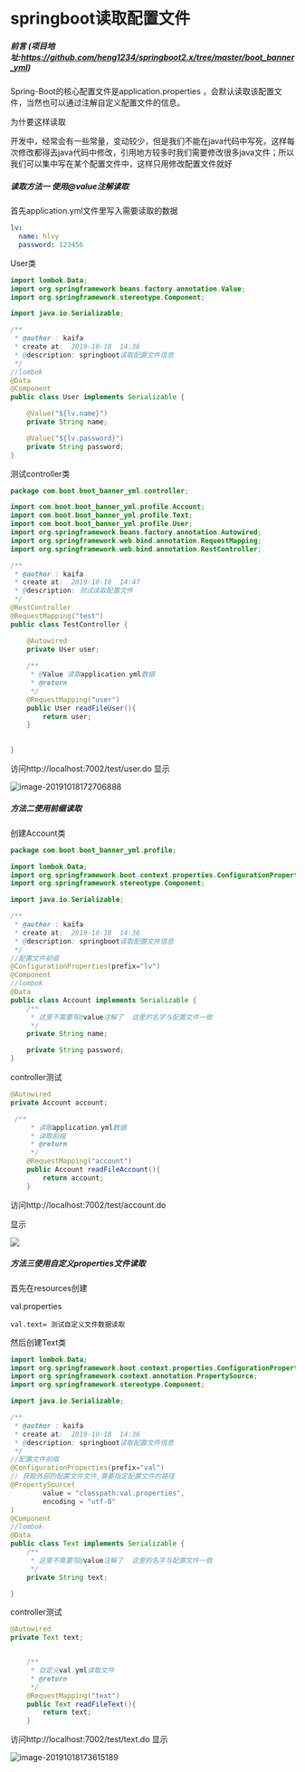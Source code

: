 # springboot读取配置文件

##### 前言 (项目地址:https://github.com/heng1234/springboot2.x/tree/master/boot_banner_yml)

Spring-Boot的核心配置文件是application.properties ，会默认读取该配置文件，当然也可以通过注解自定义配置文件的信息。

为什要这样读取

开发中，经常会有一些常量，变动较少，但是我们不能在java代码中写死，这样每次修改都得去java代码中修改，引用地方较多时我们需要修改很多java文件；所以我们可以集中写在某个配置文件中，这样只用修改配置文件就好


##### 读取方法一 使用@value注解读取

首先application.yml文件里写入需要读取的数据

```yml
lv:
  name: hlvy
  password: 123456
```

User类

```java
import lombok.Data;
import org.springframework.beans.factory.annotation.Value;
import org.springframework.stereotype.Component;

import java.io.Serializable;

/**
 * @author : kaifa
 * create at:  2019-10-18  14:36
 * @description: springboot读取配置文件信息
 */
//lombok
@Data
@Component
public class User implements Serializable {

    @Value("${lv.name}")
    private String name;

    @Value("${lv.password}")
    private String password;
}
```

测试controller类

```java
package com.boot.boot_banner_yml.controller;

import com.boot.boot_banner_yml.profile.Account;
import com.boot.boot_banner_yml.profile.Text;
import com.boot.boot_banner_yml.profile.User;
import org.springframework.beans.factory.annotation.Autowired;
import org.springframework.web.bind.annotation.RequestMapping;
import org.springframework.web.bind.annotation.RestController;

/**
 * @author : kaifa
 * create at:  2019-10-18  14:47
 * @description: 测试读取配置文件
 */
@RestController
@RequestMapping("test")
public class TestController {

    @Autowired
    private User user;
  
    /**
     * @Value 读取application.yml数据
     * @return
     */
    @RequestMapping("user")
    public User readFileUser(){
        return user;
    }
   
    
}
```

访问http://localhost:7002/test/user.do 显示

![image-20191018172706888](pro.assets/image-20191018172706888.png)

##### 方法二使用前缀读取

创建Account类

```java
package com.boot.boot_banner_yml.profile;

import lombok.Data;
import org.springframework.boot.context.properties.ConfigurationProperties;
import org.springframework.stereotype.Component;

import java.io.Serializable;

/**
 * @author : kaifa
 * create at:  2019-10-18  14:36
 * @description: springboot读取配置文件信息
 */
//配置文件前缀
@ConfigurationProperties(prefix="lv")
@Component
//lombok
@Data
public class Account implements Serializable {
    /**
     * 这里不需要写@value注解了  这里的名字与配置文件一致
     */
    private String name;

    private String password;
}
```

controller测试

```java
@Autowired
private Account account;

 /**
     * 读取application.yml数据
     * 读取前缀
     * @return
     */
    @RequestMapping("account")
    public Account readFileAccount(){
        return account;
    }
```

访问http://localhost:7002/test/account.do

显示

![](pro.assets/image-20191018173309981.png)

##### 方法三使用自定义properties文件读取

首先在resources创建

val.properties

```
val.text= 测试自定义文件数据读取
```

然后创建Text类

```java
import lombok.Data;
import org.springframework.boot.context.properties.ConfigurationProperties;
import org.springframework.context.annotation.PropertySource;
import org.springframework.stereotype.Component;

import java.io.Serializable;

/**
 * @author : kaifa
 * create at:  2019-10-18  14:36
 * @description: springboot读取配置文件信息
 */
//配置文件前缀
@ConfigurationProperties(prefix="val")
// 获取外部的配置文件文件,需要指定配置文件的路径
@PropertySource(
        value = "classpath:val.properties",
        encoding = "utf-8"
)
@Component
//lombok
@Data
public class Text implements Serializable {
    /**
     * 这里不需要写@value注解了  这里的名字与配置文件一致
     */
    private String text;

}
```

controller测试

```java
@Autowired
private Text text;


    /**
     * 自定义val.yml读取文件
     * @return
     */
    @RequestMapping("text")
    public Text readFileText(){
        return text;
    }
```

访问http://localhost:7002/test/text.do 显示

![image-20191018173615189](pro.assets/image-20191018173615189.png)

